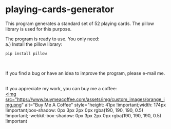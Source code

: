 # playing-cards-generator
This program generates a standard set of 52 playing cards. The pillow library is used for this purpose.<br />

The program is ready to use. You only need: <br />
   a.) Install the pillow library:<br />
   ```sh
   pip install pillow
   ```
<br />
   
If you find a bug or have an idea to improve the program, please e-mail me.<br />
<br />

If you appreciate my work, you can buy me a coffee: <br />
   <a href="https://www.buymeacoffee.com/kuczera" target="_blank"><img src="https://www.buymeacoffee.com/assets/img/custom_images/orange_img.png" alt="Buy Me A Coffee" style="height: 41px !important;width: 174px !important;box-shadow: 0px 3px 2px 0px rgba(190, 190, 190, 0.5) !important;-webkit-box-shadow: 0px 3px 2px 0px rgba(190, 190, 190, 0.5) !important </a>
